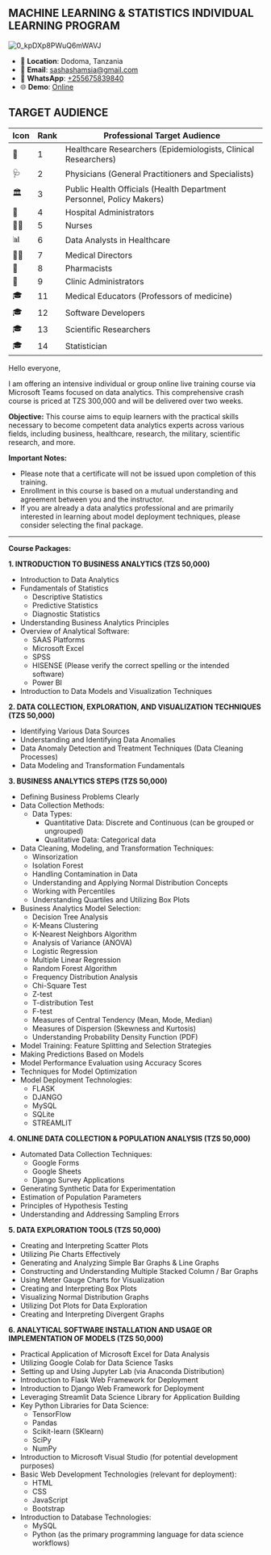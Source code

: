 ## MACHINE LEARNING & STATISTICS INDIVIDUAL LEARNING PROGRAM
 ![0_kpDXp8PWuQ6mWAVJ](https://github.com/user-attachments/assets/92b612a3-a9d6-4ff2-a981-4ccc518d69f0)

- 📍 **Location**: Dodoma, Tanzania
- 📧 **Email**: [sashashamsia@gmail.com](mailto:sashashamsia@gmail.com)
- 📱 **WhatsApp**: [+255675839840](https://wa.me/255675839840)
- 🌐 **Demo**: [Online](https://opensciences.pythonanywhere.com/)

## TARGET AUDIENCE

| Icon | Rank | Professional Target Audience                                |
|------|------|------------------------------------------------------------|
| 🔬  | 1    | Healthcare Researchers (Epidemiologists, Clinical Researchers) |
| 🩺  | 2    | Physicians (General Practitioners and Specialists)            |
| 🏛️  | 3    | Public Health Officials (Health Department Personnel, Policy Makers) |
| 🏢  | 4    | Hospital Administrators                                      |
| 👩‍⚕️ | 5    | Nurses                                                     |
| 📊  | 6    | Data Analysts in Healthcare                                   |
| 👨‍💼 | 7    | Medical Directors                                          |
| 💊  | 8    | Pharmacists                                                 |
| 🏥  | 9    | Clinic Administrators                                        |
| 🎓  | 11   | Medical Educators (Professors of medicine)                   |
| 🎓  | 12   | Software Developers                   |
| 🎓  | 13   | Scientific Researchers                  |
| 🎓  | 14   | Statistician                   |

Hello everyone,

I am offering an intensive individual or group online live training course via Microsoft Teams focused on data analytics. This comprehensive crash course is priced at TZS 300,000 and will be delivered over two weeks.

**Objective:** This course aims to equip learners with the practical skills necessary to become competent data analytics experts across various fields, including business, healthcare, research, the military, scientific research, and more.

**Important Notes:**

* Please note that a certificate will not be issued upon completion of this training.
* Enrollment in this course is based on a mutual understanding and agreement between you and the instructor.
* If you are already a data analytics professional and are primarily interested in learning about model deployment techniques, please consider selecting the final package.

---

**Course Packages:**

**1. INTRODUCTION TO BUSINESS ANALYTICS (TZS 50,000)**

* Introduction to Data Analytics
* Fundamentals of Statistics
    * Descriptive Statistics
    * Predictive Statistics
    * Diagnostic Statistics
* Understanding Business Analytics Principles
* Overview of Analytical Software:
    * SAAS Platforms
    * Microsoft Excel
    * SPSS
    * HISENSE (Please verify the correct spelling or the intended software)
    * Power BI
* Introduction to Data Models and Visualization Techniques

**2. DATA COLLECTION, EXPLORATION, AND VISUALIZATION TECHNIQUES (TZS 50,000)**

* Identifying Various Data Sources
* Understanding and Identifying Data Anomalies
* Data Anomaly Detection and Treatment Techniques (Data Cleaning Processes)
* Data Modeling and Transformation Fundamentals

**3. BUSINESS ANALYTICS STEPS (TZS 50,000)**

* Defining Business Problems Clearly
* Data Collection Methods:
    * Data Types:
        * Quantitative Data: Discrete and Continuous (can be grouped or ungrouped)
        * Qualitative Data: Categorical data
* Data Cleaning, Modeling, and Transformation Techniques:
    * Winsorization
    * Isolation Forest
    * Handling Contamination in Data
    * Understanding and Applying Normal Distribution Concepts
    * Working with Percentiles
    * Understanding Quartiles and Utilizing Box Plots
* Business Analytics Model Selection:
    * Decision Tree Analysis
    * K-Means Clustering
    * K-Nearest Neighbors Algorithm
    * Analysis of Variance (ANOVA)
    * Logistic Regression
    * Multiple Linear Regression
    * Random Forest Algorithm
    * Frequency Distribution Analysis
    * Chi-Square Test
    * Z-test
    * T-distribution Test
    * F-test
    * Measures of Central Tendency (Mean, Mode, Median)
    * Measures of Dispersion (Skewness and Kurtosis)
    * Understanding Probability Density Function (PDF)
* Model Training: Feature Splitting and Selection Strategies
* Making Predictions Based on Models
* Model Performance Evaluation using Accuracy Scores
* Techniques for Model Optimization
* Model Deployment Technologies:
    * FLASK
    * DJANGO
    * MySQL
    * SQLite
    * STREAMLIT

**4. ONLINE DATA COLLECTION & POPULATION ANALYSIS (TZS 50,000)**

* Automated Data Collection Techniques:
    * Google Forms
    * Google Sheets
    * Django Survey Applications
* Generating Synthetic Data for Experimentation
* Estimation of Population Parameters
* Principles of Hypothesis Testing
* Understanding and Addressing Sampling Errors

**5. DATA EXPLORATION TOOLS (TZS 50,000)**

* Creating and Interpreting Scatter Plots
* Utilizing Pie Charts Effectively
* Generating and Analyzing Simple Bar Graphs & Line Graphs
* Constructing and Understanding Multiple Stacked Column / Bar Graphs
* Using Meter Gauge Charts for Visualization
* Creating and Interpreting Box Plots
* Visualizing Normal Distribution Graphs
* Utilizing Dot Plots for Data Exploration
* Creating and Interpreting Divergent Graphs

**6. ANALYTICAL SOFTWARE INSTALLATION AND USAGE OR IMPLEMENTATION OF MODELS (TZS 50,000)**

* Practical Application of Microsoft Excel for Data Analysis
* Utilizing Google Colab for Data Science Tasks
* Setting up and Using Jupyter Lab (via Anaconda Distribution)
* Introduction to Flask Web Framework for Deployment
* Introduction to Django Web Framework for Deployment
* Leveraging Streamlit Data Science Library for Application Building
* Key Python Libraries for Data Science:
    * TensorFlow
    * Pandas
    * Scikit-learn (SKlearn)
    * SciPy
    * NumPy
* Introduction to Microsoft Visual Studio (for potential development purposes)
* Basic Web Development Technologies (relevant for deployment):
    * HTML
    * CSS
    * JavaScript
    * Bootstrap
* Introduction to Database Technologies:
    * MySQL
    * Python (as the primary programming language for data science workflows)
